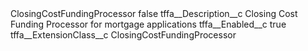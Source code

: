 <?xml version="1.0" encoding="UTF-8"?>
<CustomMetadata xmlns="http://soap.sforce.com/2006/04/metadata" xmlns:xsi="http://www.w3.org/2001/XMLSchema-instance" xmlns:xsd="http://www.w3.org/2001/XMLSchema">
    <label>ClosingCostFundingProcessor</label>
    <protected>false</protected>
    <values>
        <field>tffa__Description__c</field>
        <value xsi:type="xsd:string">Closing Cost Funding Processor for mortgage applications</value>
    </values>
    <values>
        <field>tffa__Enabled__c</field>
        <value xsi:type="xsd:boolean">true</value>
    </values>
    <values>
        <field>tffa__ExtensionClass__c</field>
        <value xsi:type="xsd:string">ClosingCostFundingProcessor</value>
    </values>
</CustomMetadata>
